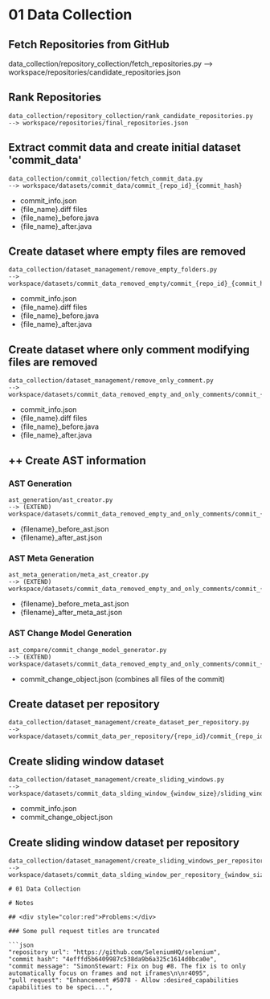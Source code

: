 # 01 Data Collection

## Fetch Repositories from GitHub

data_collection/repository_collection/fetch_repositories.py
--> workspace/repositories/candidate_repositories.json

## Rank Repositories

```
data_collection/repository_collection/rank_candidate_repositories.py
--> workspace/repositories/final_repositories.json
```

## Extract commit data and create initial dataset 'commit_data'

```
data_collection/commit_collection/fetch_commit_data.py
--> workspace/datasets/commit_data/commit_{repo_id}_{commit_hash}
```

- commit_info.json
- {file_name}.diff files
- {file_name}_before.java
- {file_name}_after.java

## Create dataset where empty files are removed

```
data_collection/dataset_management/remove_empty_folders.py
--> workspace/datasets/commit_data_removed_empty/commit_{repo_id}_{commit_hash}
```

- commit_info.json
- {file_name}.diff files
- {file_name}_before.java
- {file_name}_after.java

## Create dataset where only comment modifying files are removed

```
data_collection/dataset_management/remove_only_comment.py
--> workspace/datasets/commit_data_removed_empty_and_only_comments/commit_{repo_id}_{commit_hash}
```

- commit_info.json
- {file_name}.diff files
- {file_name}_before.java
- {file_name}_after.java

## ++ Create AST information

### AST Generation

```
ast_generation/ast_creator.py
--> (EXTEND) workspace/datasets/commit_data_removed_empty_and_only_comments/commit_{repo_id}_{commit_hash}
```

- {filename}_before_ast.json
- {filename}_after_ast.json

### AST Meta Generation

```
ast_meta_generation/meta_ast_creator.py
--> (EXTEND) workspace/datasets/commit_data_removed_empty_and_only_comments/commit_{repo_id}_{commit_hash}
```

- {filename}_before_meta_ast.json
- {filename}_after_meta_ast.json

### AST Change Model Generation

```
ast_compare/commit_change_model_generator.py
--> (EXTEND) workspace/datasets/commit_data_removed_empty_and_only_comments/commit_{repo_id}_{commit_hash}
```

- commit_change_object.json (combines all files of the commit)

## Create dataset per repository

```
data_collection/dataset_management/create_dataset_per_repository.py
--> workspace/datasets/commit_data_per_repository/{repo_id}/commit_{repo_id}_{commit_hash}
```

## Create sliding window dataset

```
data_collection/dataset_management/create_sliding_windows.py
--> workspace/datasets/commit_data_slding_window_{window_size}/sliding_window_{window_id}/commit_{repo_id}_{commit_hash}
```

- commit_info.json
- commit_change_object.json

## Create sliding window dataset per repository

```
data_collection/dataset_management/create_sliding_windows_per_repository.py
--> workspace/datasets/commit_data_slding_window_per_repository_{window_size}/{repo_id}/sliding_window_{window_id}/commit_{repo_id}_{commit_hash}```

# 01 Data Collection

# Notes

## <div style="color:red">Problems:</div>

### Some pull request titles are truncated

```json
"repository url": "https://github.com/SeleniumHQ/selenium",
"commit hash": "4efffd5b6409987c538da9b6a325c1614d0bca0e",
"commit message": "SimonStewart: Fix on bug #8. The fix is to only automatically focus on frames and not iframes\n\nr4095",
"pull request": "Enhancement #5078 - Allow :desired_capabilities capabilities to be speci...",
```